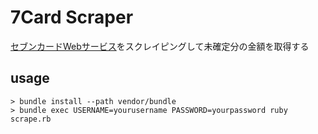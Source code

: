 # 7Card Scraper

[セブンカードWebサービス]( https://7card.jcb.co.jp/Login )をスクレイピングして未確定分の金額を取得する

## usage

```
> bundle install --path vendor/bundle
> bundle exec USERNAME=yourusername PASSWORD=yourpassword ruby scrape.rb
```


